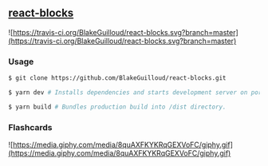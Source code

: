 ## [react-blocks](http://react-blocks.s3-website-us-east-1.amazonaws.com/)

![https://travis-ci.org/BlakeGuilloud/react-blocks.svg?branch=master](https://travis-ci.org/BlakeGuilloud/react-blocks.svg?branch=master)

### Usage
```bash
$ git clone https://github.com/BlakeGuilloud/react-blocks.git

$ yarn dev # Installs dependencies and starts development server on port 1337.

$ yarn build # Bundles production build into /dist directory.
```

### Flashcards
![https://media.giphy.com/media/8quAXFKYKRqGEXVoFC/giphy.gif](https://media.giphy.com/media/8quAXFKYKRqGEXVoFC/giphy.gif)
